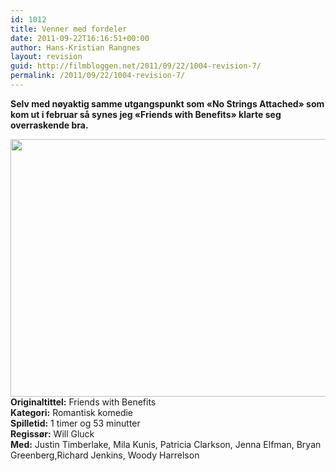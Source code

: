 ```yaml
---
id: 1012
title: Venner med fordeler
date: 2011-09-22T16:16:51+00:00
author: Hans-Kristian Rangnes
layout: revision
guid: http://filmbloggen.net/2011/09/22/1004-revision-7/
permalink: /2011/09/22/1004-revision-7/
---
```

**Selv med nøyaktig samme utgangspunkt som &laquo;No Strings Attached&raquo; som kom ut i februar så synes jeg &laquo;Friends with Benefits&raquo; klarte seg overraskende bra.<!--more-->**

  
<a href="http://filmbloggen.net/?attachment_id=1005" rel="attachment wp-att-1005"><img class="alignnone size-large wp-image-1005" src="http://filmbloggen.net/wp-content/uploads//2011/09/friends-with-benefits-620x412.jpg" alt="" width="620" height="412" /><br /> </a>**Originaltittel:** Friends with Benefits  
**Kategori:** Romantisk komedie  
**Spilletid:** 1 timer og 53 minutter  
**Regissør:** Will Gluck  
**Med:** Justin Timberlake, Mila Kunis, Patricia Clarkson, Jenna Elfman, Bryan Greenberg,Richard Jenkins, Woody Harrelson